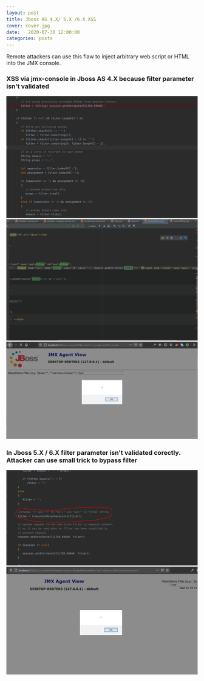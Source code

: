 ```yaml
---
layout: post
title: Jboss AS 4.X/ 5.X /6.X XSS
cover: cover.jpg
date:   2020-07-30 12:00:00
categories: posts
---
```


Remote attackers can use this flaw to inject arbitrary web script or HTML into the JMX console.
### XSS via jmx-console in Jboss AS 4.X because filter parameter isn't validated
![](https://raw.githubusercontent.com/X-Cotang/myBlog/master/images/jboss/jboss4-xss-2.PNG)
![](https://raw.githubusercontent.com/X-Cotang/myBlog/master/images/jboss/jboss4-xss1.PNG)
![](https://raw.githubusercontent.com/X-Cotang/myBlog/master/images/jboss/jboss4-xss-3.PNG)
### In Jboss 5.X / 6.X filter parameter isn't validated corectly. Attacker can use small trick to bypass filter
![](https://raw.githubusercontent.com/X-Cotang/myBlog/master/images/jboss/Jboss5-xss-3.PNG)
![](https://raw.githubusercontent.com/X-Cotang/myBlog/master/images/jboss/Jboss5-xss-1.PNG)